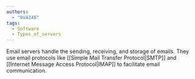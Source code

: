 ```yaml
---
authors: 
  - "0x4248"
tags:
  - Software
  - Types_of_servers
---
```

Email servers handle the sending, receiving, and storage of emails. They use email protocols like [[Simple Mail Transfer Protocol|SMTP]] and [[Internet Message Access Protocol|IMAP]] to facilitate email communication.